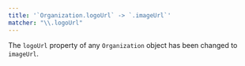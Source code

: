 ```yaml
---
title: '`Organization.logoUrl` -> `.imageUrl`'
matcher: "\\.logoUrl"
---
```


The `logoUrl` property of any `Organization` object has been changed to `imageUrl`.
